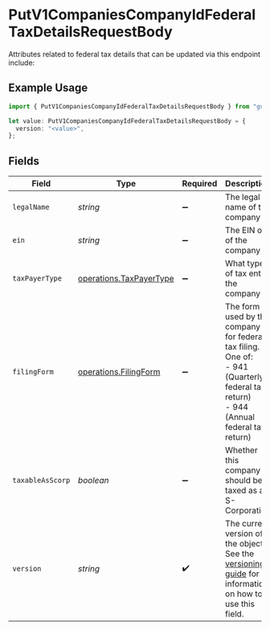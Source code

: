 # PutV1CompaniesCompanyIdFederalTaxDetailsRequestBody

Attributes related to federal tax details that can be updated via this endpoint include:

## Example Usage

```typescript
import { PutV1CompaniesCompanyIdFederalTaxDetailsRequestBody } from "gusto_embedded/models/operations";

let value: PutV1CompaniesCompanyIdFederalTaxDetailsRequestBody = {
  version: "<value>",
};
```

## Fields

| Field                                                                                                                                                                         | Type                                                                                                                                                                          | Required                                                                                                                                                                      | Description                                                                                                                                                                   |
| ----------------------------------------------------------------------------------------------------------------------------------------------------------------------------- | ----------------------------------------------------------------------------------------------------------------------------------------------------------------------------- | ----------------------------------------------------------------------------------------------------------------------------------------------------------------------------- | ----------------------------------------------------------------------------------------------------------------------------------------------------------------------------- |
| `legalName`                                                                                                                                                                   | *string*                                                                                                                                                                      | :heavy_minus_sign:                                                                                                                                                            | The legal name of the company                                                                                                                                                 |
| `ein`                                                                                                                                                                         | *string*                                                                                                                                                                      | :heavy_minus_sign:                                                                                                                                                            | The EIN of of the company                                                                                                                                                     |
| `taxPayerType`                                                                                                                                                                | [operations.TaxPayerType](../../models/operations/taxpayertype.md)                                                                                                            | :heavy_minus_sign:                                                                                                                                                            | What type of tax entity the company is                                                                                                                                        |
| `filingForm`                                                                                                                                                                  | [operations.FilingForm](../../models/operations/filingform.md)                                                                                                                | :heavy_minus_sign:                                                                                                                                                            | The form used by the company for federal tax filing. One of:<br/>- 941 (Quarterly federal tax return)<br/>- 944 (Annual federal tax return)                                   |
| `taxableAsScorp`                                                                                                                                                              | *boolean*                                                                                                                                                                     | :heavy_minus_sign:                                                                                                                                                            | Whether this company should be taxed as an S-Corporation                                                                                                                      |
| `version`                                                                                                                                                                     | *string*                                                                                                                                                                      | :heavy_check_mark:                                                                                                                                                            | The current version of the object. See the [versioning guide](https://docs.gusto.com/embedded-payroll/docs/versioning#object-layer) for information on how to use this field. |